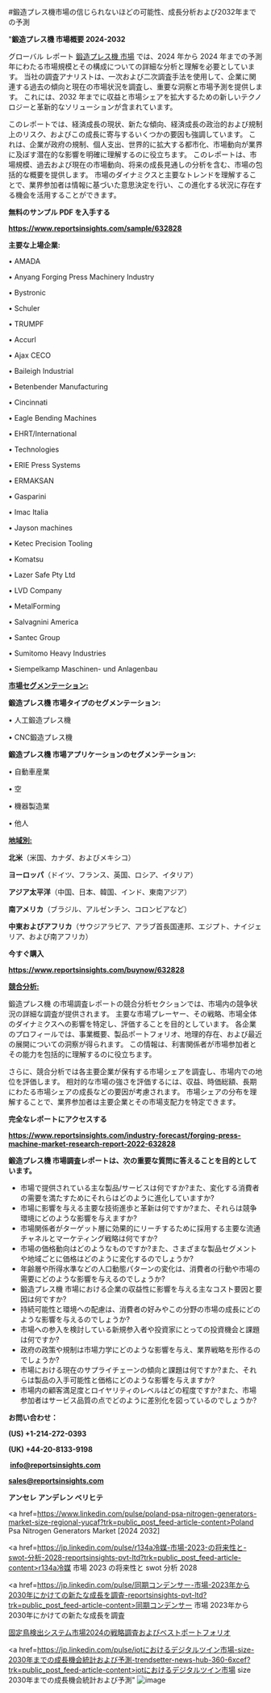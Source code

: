 #鍛造プレス機市場の信じられないほどの可能性、成長分析および2032年までの予測

"<strong>鍛造プレス機 市場概要 2024-2032</strong>

グローバル レポート <a href=https://www.reportsinsights.com/sample/632828>鍛造プレス機 市場</a> では、2024 年から 2024 年までの予測年にわたる市場規模とその構成についての詳細な分析と理解を必要としています。 当社の調査アナリストは、一次および二次調査手法を使用して、企業に関連する過去の傾向と現在の市場状況を調査し、重要な洞察と市場予測を提供します。 これには、2032 年までに収益と市場シェアを拡大​​するための新しいテクノロジーと革新的なソリューションが含まれています。

このレポートでは、経済成長の現状、新たな傾向、経済成長の政治的および規制上のリスク、およびこの成長に寄与するいくつかの要因も強調しています。 これは、企業が政府の規制、個人支出、世界的に拡大する都市化、市場動向が業界に及ぼす潜在的な影響を明確に理解するのに役立ちます。 このレポートは、市場規模、過去および現在の市場動向、将来の成長見通しの分析を含む、市場の包括的な概要を提供します。 市場のダイナミクスと主要なトレンドを理解することで、業界参加者は情報に基づいた意思決定を行い、この進化する状況に存在する機会を活用することができます。

<strong><b>無料のサンプル PDF を入手する</b></strong>

<a href=https://www.reportsinsights.com/sample/632828><strong><u>https://www.reportsinsights.com/sample/632828</u></strong></a>

<strong>主要な上場企業:</strong>

• AMADA

• Anyang Forging Press Machinery Industry

• Bystronic

• Schuler

• TRUMPF

• Accurl

• Ajax CECO

• Baileigh Industrial

• Betenbender Manufacturing

• Cincinnati

• Eagle Bending Machines

• EHRT/International

• Technologies

• ERIE Press Systems

• ERMAKSAN

• Gasparini

• Imac Italia

• Jayson machines

• Ketec Precision Tooling

• Komatsu

• Lazer Safe Pty Ltd

• LVD Company

• MetalForming

• Salvagnini America

• Santec Group

• Sumitomo Heavy Industries

• Siempelkamp Maschinen- und Anlagenbau

<strong><u>市場セグメンテーション</u></strong><strong><u>:</u></strong>

<strong>鍛造プレス機 市場タイプのセグメンテーション:</strong>

• 人工鍛造プレス機

• CNC鍛造プレス機

<strong>鍛造プレス機 市場アプリケーションのセグメンテーション:</strong>

• 自動車産業

• 空

• 機器製造業

• 他人

<strong><u>地域別</u></strong><strong><u>:</u></strong>

<strong>北米</strong>（米国、カナダ、およびメキシコ）

<strong>ヨーロッパ</strong>（ドイツ、フランス、英国、ロシア、イタリア）

<strong>アジア太平洋</strong>（中国、日本、韓国、インド、東南アジア）

<strong>南アメリカ</strong>（ブラジル、アルゼンチン、コロンビアなど）

<strong>中東およびアフリカ</strong>（サウジアラビア、アラブ首長国連邦、エジプト、ナイジェリア、および南アフリカ）

<strong>今すぐ購入</strong>

<a href=https://www.reportsinsights.com/buynow/632828><strong><u>https://www.reportsinsights.com/buynow/632828</u></strong></a>

<strong><u>競合分析:</u></strong>

鍛造プレス機 の市場調査レポートの競合分析セクションでは、市場内の競争状況の詳細な調査が提供されます。 主要な市場プレーヤー、その戦略、市場全体のダイナミクスへの影響を特定し、評価することを目的としています。 各企業のプロフィールでは、事業概要、製品ポートフォリオ、地理的存在、および最近の展開についての洞察が得られます。 この情報は、利害関係者が市場参加者とその能力を包括的に理解するのに役立ちます。

さらに、競合分析では各主要企業が保有する市場シェアを調査し、市場内での地位を評価します。 相対的な市場の強さを評価するには、収益、時価総額、長期にわたる市場シェアの成長などの要因が考慮されます。 市場シェアの分布を理解することで、業界参加者は主要企業とその市場支配力を特定できます。

<strong>完全なレポートにアクセスする</strong>

<a href=https://www.reportsinsights.com/industry-forecast/forging-press-machine-market-research-report-2022-632828><strong><u><b>https://www.reportsinsights.com/industry-forecast/forging-press-machine-market-research-report-2022-632828</b></u></strong></a>

<strong><b>鍛造プレス機 市場調査レポートは、次の重要な質問に答えることを目的としています。</b></strong>
<ul>
  <li>市場で提供されている主な製品/サービスは何ですか?また、変化する消費者の需要を満たすためにそれらはどのように進化していますか?</li>
  <li>市場に影響を与える主要な技術進歩と革新は何ですか?また、それらは競争環境にどのような影響を与えますか?</li>
  <li>市場関係者がターゲット層に効果的にリーチするために採用する主要な流通チャネルとマーケティング戦略は何ですか?</li>
  <li>市場の価格動向はどのようなものですか?また、さまざまな製品セグメントや地域ごとに価格はどのように変化するのでしょうか?</li>
  <li>年齢層や所得水準などの人口動態パターンの変化は、消費者の行動や市場の需要にどのような影響を与えるのでしょうか?</li>
  <li>鍛造プレス機 市場における企業の収益性に影響を与える主なコスト要因と要因は何ですか?</li>
  <li>持続可能性と環境への配慮は、消費者の好みやこの分野の市場の成長にどのような影響を与えるのでしょうか?</li>
  <li>市場への参入を検討している新規参入者や投資家にとっての投資機会と課題は何ですか?</li>
  <li>政府の政策や規制は市場力学にどのような影響を与え、業界戦略を形作るのでしょうか?</li>
  <li>市場における現在のサプライチェーンの傾向と課題は何ですか?また、それらは製品の入手可能性と価格にどのような影響を与えますか?</li>
  <li>市場内の顧客満足度とロイヤリティのレベルはどの程度ですか?また、市場参加者はサービス品質の点でどのように差別化を図っているのでしょうか?</li>
</ul>
<strong>お問い合わせ：</strong>

<strong>(US) +1-214-272-0393</strong>

<strong>(UK) +44-20-8133-9198</strong>

<strong> </strong><a href=info@reportsinsights.com><strong><u>info@reportsinsights.com</u></strong></a>

<a href=sales@reportsinsights.com><strong><u>sales@reportsinsights.com</u></strong></a>

<strong>アンセレ アンデレン ベリヒテ</strong>

<a href=https://www.linkedin.com/pulse/poland-psa-nitrogen-generators-market-size-regional-yucaf?trk=public_post_feed-article-content>Poland Psa Nitrogen Generators Market [2024 2032]</a>

<a href=https://jp.linkedin.com/pulse/r134a冷媒-市場-2023-の将来性と-swot-分析-2028-reportsinsights-pvt-ltd?trk=public_post_feed-article-content>r134a冷媒 市場 2023 の将来性と swot 分析 2028</a>

<a href=https://jp.linkedin.com/pulse/同期コンデンサー-市場-2023年から2030年にかけての新たな成長を調査-reportsinsights-pvt-ltd?trk=public_post_feed-article-content>同期コンデンサー 市場 2023年から2030年にかけての新たな成長を調査</a>

<a href=https://www.linkedin.com/pulse/固定鳥検出システム市場2024の戦略調査およびベストポートフォリオ-reports-insights-expert-rqzmf/>固定鳥検出システム市場2024の戦略調査およびベストポートフォリオ</a>

<a href=https://jp.linkedin.com/pulse/iotにおけるデジタルツイン市場-size-2030年までの成長機会統計および予測-trendsetter-news-hub-360-6xcef?trk=public_post_feed-article-content>iotにおけるデジタルツイン市場 size 2030年までの成長機会統計および予測</a>"
![image](https://github.com/aanak123/RIMarketer1/assets/158471119/c4e9ad3b-b23a-40fc-aeab-eb7862338cf0)
